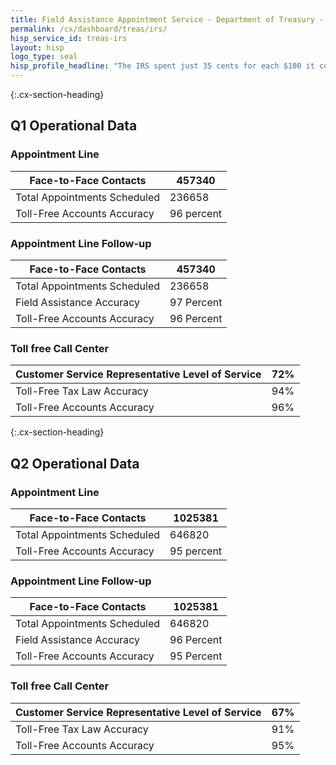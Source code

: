 ```yaml
---
title: Field Assistance Appointment Service - Department of Treasury - CX CAP Goal Dashboard
permalink: /cx/dashboard/treas/irs/
hisp_service_id: treas-irs
layout: hisp
logo_type: seal
hisp_profile_headline: "The IRS spent just 35 cents for each $100 it collected in FY 2015."
---
```


{:.cx-section-heading}
## Q1 Operational Data

### Appointment Line

| Face-to-Face Contacts          | 457340     |
|--------------------------------|------------|
| Total Appointments Scheduled   | 236658     |
| Toll-Free Accounts Accuracy    | 96 percent |

### Appointment Line Follow-up

| Face-to-Face Contacts        | 457340     |
|------------------------------|------------|
| Total Appointments Scheduled | 236658     |
| Field Assistance Accuracy    | 97 Percent |
| Toll-Free Accounts Accuracy  | 96 Percent |

### Toll free Call Center

| Customer Service Representative Level of Service | 72% |
|--------------------------------------------------|-----|
| Toll-Free Tax Law Accuracy                       | 94% |
| Toll-Free Accounts Accuracy                      | 96% |

{:.cx-section-heading}

## Q2 Operational Data

### Appointment Line

| Face-to-Face Contacts          | 1025381    |
|--------------------------------|------------|
| Total Appointments Scheduled   | 646820     |
| Toll-Free Accounts Accuracy    | 95 percent |

### Appointment Line Follow-up

| Face-to-Face Contacts        | 1025381    |
|------------------------------|------------|
| Total Appointments Scheduled | 646820     |
| Field Assistance Accuracy    | 96 Percent |
| Toll-Free Accounts Accuracy  | 95 Percent |

### Toll free Call Center

| Customer Service Representative Level of Service | 67% |
|--------------------------------------------------|-----|
| Toll-Free Tax Law Accuracy                       | 91% |
| Toll-Free Accounts Accuracy                      | 95% |
